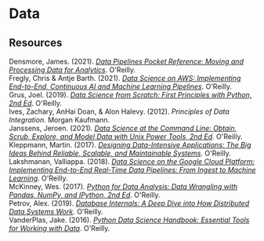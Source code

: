 # Data

## Resources

Densmore, James. (2021). [_Data Pipelines Pocket Reference: Moving and Processing Data for Analytics_](https://github.com/jamesdensmore/datapipelinesbook). O'Reilly.<br>
Fregly, Chris & Antje Barth. (2021). [_Data Science on AWS: Implementing End-to-End, Continuous AI and Machine Learning Pipelines_](https://github.com/data-science-on-aws/workshop). O'Reilly.<br>
Grus, Joel. (2019). [_Data Science from Scratch: First Principles with Python, 2nd Ed_](https://github.com/joelgrus/data-science-from-scratch). O'Reilly.<br>
Ives, Zachary, AnHai Doan, & Alon Halevy. (2012). _Principles of Data Integration_. Morgan Kaufmann.<br>
Janssens, Jeroen. (2021). [_Data Science at the Command Line: Obtain, Scrub, Explore, and Model Data with Unix Power Tools, 2nd Ed_](https://github.com/jeroenjanssens/data-science-at-the-command-line). O'Reilly.<br>
Kleppmann, Martin. (2017). [_Designing Data-Intensive Applications: The Big Ideas Behind Reliable, Scalable, and Maintainable Systems_](https://github.com/ept/ddia-references). O'Reilly.<br>
Lakshmanan, Valliappa. (2018). [_Data Science on the Google Cloud Platform: Implementing End-to-End Real-Time Data Pipelines: From Ingest to Machine Learning_](https://github.com/GoogleCloudPlatform/data-science-on-gcp). O'Reilly.<br>
McKinney, Wes. (2017). [_Python for Data Analysis: Data Wrangling with Pandas, NumPy, and IPython, 2nd Ed_](https://github.com/wesm/pydata-book). O'Reilly.<br>
Petrov, Alex. (2019). [_Database Internals: A Deep Dive into How Distributed Data Systems Work_](https://www.databass.dev). O'Reilly.<br>
VanderPlas, Jake. (2016). [_Python Data Science Handbook: Essential Tools for Working with Data_](https://github.com/jakevdp/PythonDataScienceHandbook). O'Reilly.<br>

